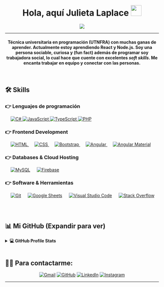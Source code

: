
<h1 align="center">Hola, aquí Julieta Laplace <img src="https://media.giphy.com/media/hvRJCLFzcasrR4ia7z/giphy.gif" width="35"></h1>
<p align="center">
  <a href="https://github.com/DenverCoder1/readme-typing-svg"><img src="https://readme-typing-svg.herokuapp.com?lines=Técnica+Universitaria+En+Programación+;Full+Stack+Developer;En%20constante%20aprendizaje%20<3&center=true&width=500&height=50"></a>
</p>
<hr/>
<h4 align="center">Técnica universitaria en programación (UTNFRA) con muchas ganas de aprender. Actualmente estoy aprendiendo <strong>React</strong> y <strong>Node.js</strong>.  
  Soy una persona sociable, curiosa y (fun fact) además de programar soy trabajadora social, lo cual hace que cuente con excelentes <em>soft skills</em>. Me encanta trabajar en equipo y conectar con las personas.</h4>
<br>



## 🛠️ Skills

### 👉 Lenguajes de programación

<p align="left"> 
  &emsp; 
  <a href="https://www.w3schools.com/cs/index.php" target="_blank"> 
    <img alt="C#" src="https://img.shields.io/badge/C%20-%232370ED.svg?logo=c&logoColor=white">
  </a> 
 
  <a href="https://developer.mozilla.org/en-US/docs/Web/JavaScript" target="_blank"> 
     <img alt="JavaScript" src="https://img.shields.io/badge/JavaScript%20-%23F7DF1E.svg?logo=javascript&logoColor=black">
   </a>

  <a href="https://www.typescriptlang.org/">
    <img alt="TypeScript" src="https://img.shields.io/badge/TypeScript-3178C6.svg?logo=typescript&logoColor=white"/>
  </a>
  
  <a href="https://www.php.net/">
    <img alt="PHP" src="https://img.shields.io/badge/PHP-%23777BB4.svg?logo=php&logoColor=white"/>
  </a>
</p>

### 👉 Frontend Development
<p align="left"> 
  &emsp; 
  <a href="https://www.w3.org/html/" target="_blank"> 
   <img alt="HTML" src="https://img.shields.io/badge/HTML5%20-%23E34F26.svg?logo=html5&logoColor=white">
  </a>   
  &emsp;
  <a href="https://www.w3schools.com/css/" target="_blank">
    <img alt="CSS" src="https://img.shields.io/badge/CSS%20-%231572B6.svg?logo=css3&logoColor=white">
  </a> 
   &emsp;
  <a href="https://getbootstrap.com" target="_blank"> 
    <img alt="Bootstrap" src="https://img.shields.io/badge/Bootstrap-%23563D7C.svg?style=flat&logo=bootstrap&logoColor=white"/>
  </a>
   &emsp;
  <a href="https://angular.io/">
    <img alt="Angular" src="https://img.shields.io/badge/Angular-DD0031.svg?logo=angular&logoColor=white"/>
  </a>
  &emsp;
  <a href="https://material.angular.io/">
    <img alt="Angular Material" src="https://img.shields.io/badge/Angular%20Material-757575.svg?logo=angular&logoColor=white"/>
  </a>

</p>

### 👉 Databases & Cloud Hosting
<p align="left">
  &emsp;
    <a href="https://www.mysql.com/"><img alt="MySQL" src="https://img.shields.io/badge/MySQL-%2300f.svg?style=flat&llogo=mysql&logoColor=white"></a>  
  &emsp;
    <a href="https://firebase.google.com/"><img alt="Firebase" src ="https://img.shields.io/badge/Firebase-%23316192.svg?logo=firebase&logoColor=white"></a>
 </p>
  

 ### 👉 Software & Herramientas
 
<p>
  &emsp;
    <a href="#"><img alt="Git" src="https://img.shields.io/badge/Git%20-%23F05033.svg?logo=git&logoColor=white"></a>
  &emsp;
    <a href="#"><img alt="Google Sheets" src="https://img.shields.io/badge/Google%20Sheets%20-%2334A853.svg?logo=google%20sheets&logoColor=white"></a>
  &emsp;
    <a href="#"><img alt="Visual Studio Code" src="https://img.shields.io/badge/Visual%20Studio%20Code-0078d7.svg?logo=visual-studio-code&logoColor=white"></a>
  &emsp;
    <a href="#"><img alt="Stack Overflow" src="https://img.shields.io/badge/-Stack%20Overflow-FE7A16?logo=stack-overflow&logoColor=white"></a>
  &emsp;
</p>

<br/>

## 📊 Mi GitHub (Expandir para ver) 


<details> 
  <summary><b>💻 GitHub Profile Stats</b></summary>
  <br/>
  <p align="center">
    <a href="https://github.com/anuraghazra/github-readme-stats"><img alt="Julieta's Github Stats" src="https://github-readme-stats.vercel.app/api?username=JuliLaplace&show_icons=true&count_private=true&theme=algolia" height="192px"/></a>
<br/>
  &nbsp;
	  <img src="https://github-readme-stats.vercel.app/api/top-langs?username=JuliLaplace&show_icons=true&locale=en&layout=compact&theme=algolia" alt="JuliLaplace" height="192px"/>
  <br/>
  </p>
</details>

<br/>

## 🙋‍♀️ Para contactarme:
<p align="center">
	<a href="mailto:juli.laplace@gmail.com"><img src="https://img.icons8.com/bubbles/50/000000/gmail.png" alt="Gmail"/></a>
	<a href="https://github.com/JuliLaplace"><img src="https://img.icons8.com/bubbles/50/000000/github.png" alt="GitHub"/></a>
	<a href="https://www.linkedin.com/in/julieta-laplace/"><img src="https://img.icons8.com/bubbles/50/000000/linkedin.png" alt="LinkedIn"/></a>
	<a href="https://www.instagram.com/julilaplace/"><img src="https://img.icons8.com/bubbles/50/000000/instagram.png" alt="Instagram"/></a>
	
</p>

<hr/>







